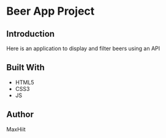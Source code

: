 # Beer App Project

## Introduction

Here is an application to display and filter beers using an API

## Built With

- HTML5
- CSS3
- JS

## Author

MaxHiit
